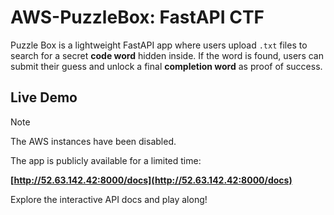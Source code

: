 # AWS-PuzzleBox: FastAPI CTF

Puzzle Box is a lightweight FastAPI app where users upload `.txt` files to search for a secret **code word** hidden inside. If the word is found, users can submit their guess and unlock a final **completion word** as proof of success.

## Live Demo

> [!NOTE]  
> The AWS instances have been disabled.

The app is publicly available for a limited time:

**[http://52.63.142.42:8000/docs](http://52.63.142.42:8000/docs)**

Explore the interactive API docs and play along!
